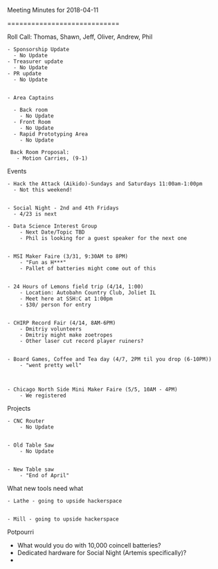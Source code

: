 Meeting Minutes for 2018-04-11

============================

Roll Call: Thomas, Shawn, Jeff, Oliver, Andrew, Phil

    - Sponsorship Update
      - No Update
    - Treasurer update 
      - No Update
    - PR update
      - No Update


    - Area Captains

      - Back room
        - No Update
      - Front Room
        - No Update
      - Rapid Prototyping Area
        - No Update

     Back Room Proposal:
       - Motion Carries, (9-1)

Events

    - Hack the Attack (Aikido)-Sundays and Saturdays 11:00am-1:00pm
      - Not this weekend!


    - Social Night - 2nd and 4th Fridays
      - 4/23 is next

    - Data Science Interest Group
        - Next Date/Topic TBD
        - Phil is looking for a guest speaker for the next one


    - MSI Maker Faire (3/31, 9:30AM to 8PM)
        - "Fun as H***" 
        - Pallet of batteries might come out of this


    - 24 Hours of Lemons field trip (4/14, 1:00)
        - Location: Autobahn Country Club, Joliet IL
        - Meet here at SSH:C at 1:00pm
        - $30/ person for entry


    - CHIRP Record Fair (4/14, 8AM-6PM)
        - Dmitriy volunteers
        - Dmitriy might make zoetropes
        - Other laser cut record player ruiners?


    - Board Games, Coffee and Tea day (4/7, 2PM til you drop (6-10PM))
        - "went pretty well"

   

    - Chicago North Side Mini Maker Faire (5/5, 10AM - 4PM)
        - We registered


Projects

    - CNC Router
        - No Update


    - Old Table Saw
        - No Update      


    - New Table saw
        - "End of April"

        

What new tools need what

    - Lathe - going to upside hackerspace


    - Mill - going to upside hackerspace        

        

Potpourri

- What would you do with 10,000 coincell batteries?
- Dedicated hardware for Social Night (Artemis specifically)?
- 







